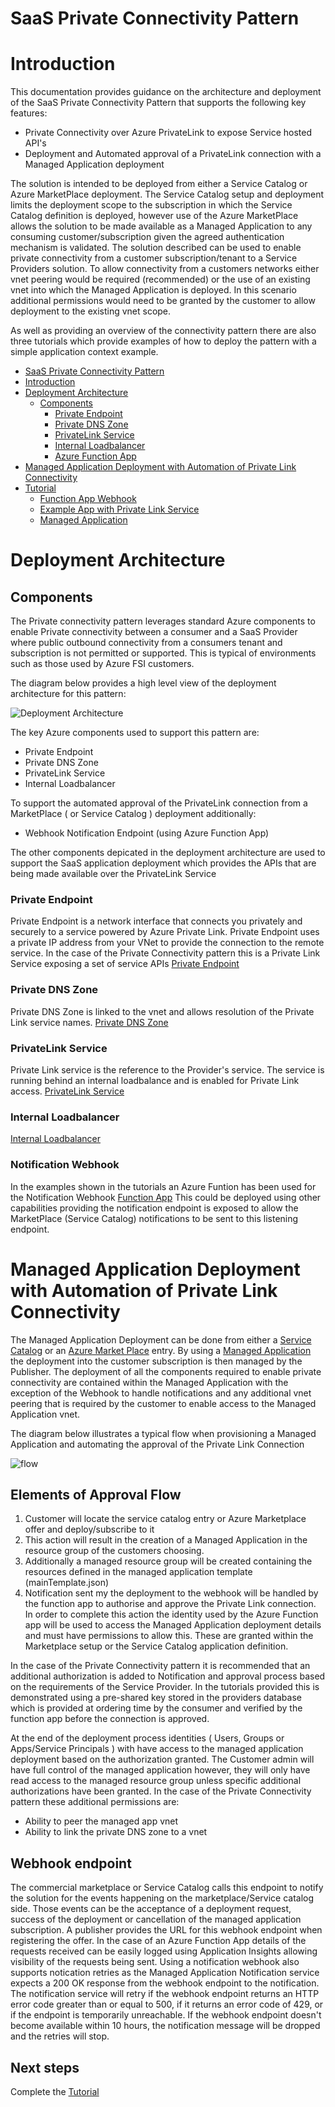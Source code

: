 # SaaS Private Connectivity Pattern


# Introduction 
This documentation provides guidance on the architecture and deployment of the SaaS Private Connectivity Pattern that supports the following key features:

- Private Connectivity over Azure PrivateLink to expose Service hosted API's
- Deployment and Automated approval of a PrivateLink connection with a Managed Application deployment

The solution is intended to be deployed from either a Service Catalog or Azure MarketPlace deployment.  The Service Catalog setup and deployment limits the deployment scope to the subscription in which the Service Catalog definition is deployed, however use of the Azure MarketPlace allows the solution to be made available as a Managed Application to any consuming customer/subscription given the agreed authentication mechanism is validated.  The solution described can be used to enable private connectivity from a customer subscription/tenant to a Service Providers solution.  To allow connectivity from a customers networks either vnet peering would be required (recommended) or the use of an existing vnet into which the Managed Application is deployed.  In this scenario additional permissions would need to be granted by the customer to allow deployment to the existing vnet scope.

As well as providing an overview of the connectivity pattern there are also three tutorials which provide examples of how to deploy the pattern with a simple application context example.


- [SaaS Private Connectivity Pattern](#saas-private-connectivity-pattern)
- [Introduction](#introduction)
- [Deployment Architecture](#deployment-architecture)
  - [Components](#components)
    - [Private Endpoint](#private-endpoint)
    - [Private DNS Zone](#private-dns-zone)
    - [PrivateLink Service](#privatelink-service)
    - [Internal Loadbalancer](#internal-loadbalancer)
    - [Azure Function App](#azure-function-app)
- [Managed Application Deployment with Automation of Private Link Connectivity](#Managed-Application-Deployment-with-Automation-of-Private-Link-Connectivity)
- [Tutorial](./documentation/tutorial.md)
  - [Function App Webhook](./documentation/tutorials/tutorial1.md)
  - [Example App with Private Link Service](./documentation/tutorials/tutorial2.md)
  - [Managed Application](./documentation/tutorials/tutorial3.md)


# Deployment Architecture

## Components
The Private connectivity pattern leverages standard Azure components to enable Private connectivity between a consumer and a SaaS Provider where public outbound connectivity from a consumers tenant and subscription is not permitted or supported. This is typical of environments such as those used by Azure FSI customers.

The diagram below provides a high level view of the deployment architecture for this pattern:

![Deployment Architecture](./images/deployment_architecture.png)


The key Azure components used to support this pattern are:
- Private Endpoint
- Private DNS Zone
- PrivateLink Service
- Internal Loadbalancer

To support the automated approval of the PrivateLink connection from a MarketPlace ( or Service Catalog ) deployment additionally:
- Webhook Notification Endpoint (using Azure Function App)

The other components depicated in the deployment architecture are used to support the SaaS application deployment which provides the APIs that are being made available over the PrivateLink Service

### Private Endpoint
Private Endpoint is a network interface that connects you privately and securely to a service powered by Azure Private Link. Private Endpoint uses a private IP address from your VNet to provide the connection to the remote service.  In the case of the Private Connectivity pattern this is a Private Link Service exposing a set of service APIs
[Private Endpoint](https://docs.microsoft.com/en-us/azure/private-link/private-endpoint-overview)

### Private DNS Zone
Private DNS Zone is linked to the vnet and allows resolution of the Private Link service names.
[Private DNS Zone](https://docs.microsoft.com/en-us/azure/dns/private-dns-overview)

### PrivateLink Service
Private Link service is the reference to the Provider's service.  The service is running behind an internal loadbalance and is enabled for Private Link access.
[PrivateLink Service](https://docs.microsoft.com/en-us/azure/private-link/private-link-service-overview)

### Internal Loadbalancer
[Internal Loadbalancer](https://docs.microsoft.com/en-us/azure/load-balancer/load-balancer-overview)

### Notification Webhook
In the examples shown in the tutorials an Azure Funtion has been used for the Notification Webhook
[Function App](https://docs.microsoft.com/en-us/azure/azure-functions/functions-overview)
This could be deployed using other capabilities providing the notification endpoint is exposed to allow the MarketPlace (Service Catalog) notifications to be sent to this listening endpoint.


# Managed Application Deployment with Automation of Private Link Connectivity 

The Managed Application Deployment can be done from either a [Service Catalog](./servicecatalog.md) or an [Azure Market Place](./marketplace.md) entry.  By using a [Managed Application](https://docs.microsoft.com/en-us/azure/azure-resource-manager/managed-applications/overview) the deployment into the customer subscription is then managed by the Publisher.  The deployment of all the components required to enable private connectivity are contained within the Managed Application with the exception of the Webhook to handle notifications and any additional vnet peering that is required by the customer to enable access to the Managed Application vnet.

The diagram below illustrates a typical flow when provisioning a Managed Application and automating the approval of the Private Link Connection

![flow](./images/flow.png)

## Elements of Approval Flow

1. Customer will locate the service catalog entry or Azure Marketplace offer and deploy/subscribe to it
2. This action will result in the creation of a Managed Application in the resource group of the customers choosing.
3. Additionally a managed resource group will be created containing the resources defined in the managed application template (mainTemplate.json)
4. Notification sent my the deployment to the webhook will be handled by the function app to authorise and approve the Private Link connection. In order to complete this action the identity used by the Azure Function app will be used to access the Managed Application deployment details and must have permissions to allow this. These are granted within the Marketplace setup or the Service Catalog application definition.

In the case of the Private Connectivity pattern it is recommended that an additional authorization is added to Notification and approval process based on the requirements of the Service Provider.  In the tutorials provided this is demonstrated using a pre-shared key stored in the providers database which is provided at ordering time by the consumer and verified by the function app before the connection is approved.

At the end of the deployment process identities ( Users, Groups or Apps/Service Principals ) with have access to the managed application deployment based on the authorization granted.  The Customer admin will have full control of the managed application however, they will only have read access to the managed resource group unless specific additional authorizations have been granted.  In the case of the Private Connectivity pattern these additional permissions are:
- Ability to peer the managed app vnet
- Ability to link the private DNS zone to a vnet


## Webhook endpoint
The commercial marketplace or Service Catalog calls this endpoint to notify the solution for the events happening on the marketplace/Service catalog side. Those events can be the acceptance of a deployment request, success of the deployment or cancellation of the managed application subscription. A publisher provides the URL for this webhook endpoint when registering the offer.  In the case of an Azure Function App details of the requests received can be easily logged using Application Insights allowing visibility of the requests being sent.  Using a notification webhook also supports notication retries as the Managed Application Notification service expects a 200 OK response from the webhook endpoint to the notification. The notification service will retry if the webhook endpoint returns an HTTP error code greater than or equal to 500, if it returns an error code of 429, or if the endpoint is temporarily unreachable. If the webhook endpoint doesn't become available within 10 hours, the notification message will be dropped and the retries will stop.

## Next steps

Complete the [Tutorial](./documentation/tutorials/tutorial.md)